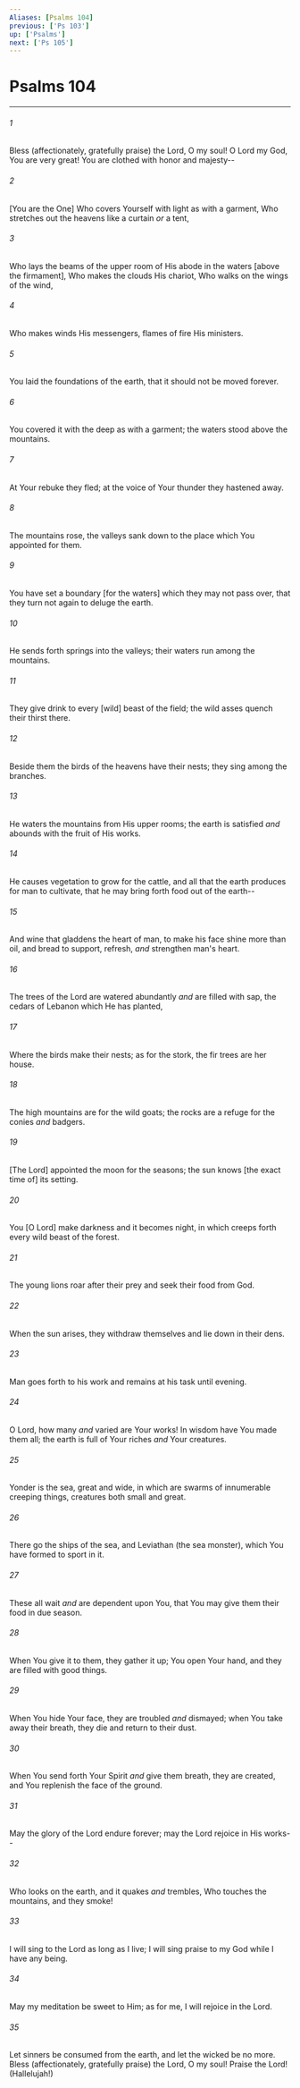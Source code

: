 ```yaml
---
Aliases: [Psalms 104]
previous: ['Ps 103']
up: ['Psalms']
next: ['Ps 105']
---
```

# Psalms 104

***














###### 1 






Bless (affectionately, gratefully praise) the Lord, O my soul! O Lord my God, You are very great! You are clothed with honor and majesty-- 













###### 2 






[You are the One] Who covers Yourself with light as with a garment, Who stretches out the heavens like a curtain _or_ a tent, 













###### 3 






Who lays the beams of the upper room of His abode in the waters [above the firmament], Who makes the clouds His chariot, Who walks on the wings of the wind, 













###### 4 






Who makes winds His messengers, flames of fire His ministers. 













###### 5 






You laid the foundations of the earth, that it should not be moved forever. 













###### 6 






You covered it with the deep as with a garment; the waters stood above the mountains. 













###### 7 






At Your rebuke they fled; at the voice of Your thunder they hastened away. 













###### 8 






The mountains rose, the valleys sank down to the place which You appointed for them. 













###### 9 






You have set a boundary [for the waters] which they may not pass over, that they turn not again to deluge the earth. 













###### 10 






He sends forth springs into the valleys; their waters run among the mountains. 













###### 11 






They give drink to every [wild] beast of the field; the wild asses quench their thirst there. 













###### 12 






Beside them the birds of the heavens have their nests; they sing among the branches. 













###### 13 






He waters the mountains from His upper rooms; the earth is satisfied _and_ abounds with the fruit of His works. 













###### 14 






He causes vegetation to grow for the cattle, and all that the earth produces for man to cultivate, that he may bring forth food out of the earth-- 













###### 15 






And wine that gladdens the heart of man, to make his face shine more than oil, and bread to support, refresh, _and_ strengthen man's heart. 













###### 16 






The trees of the Lord are watered abundantly _and_ are filled with sap, the cedars of Lebanon which He has planted, 













###### 17 






Where the birds make their nests; as for the stork, the fir trees are her house. 













###### 18 






The high mountains are for the wild goats; the rocks are a refuge for the conies _and_ badgers. 













###### 19 






[The Lord] appointed the moon for the seasons; the sun knows [the exact time of] its setting. 













###### 20 






You [O Lord] make darkness and it becomes night, in which creeps forth every wild beast of the forest. 













###### 21 






The young lions roar after their prey and seek their food from God. 













###### 22 






When the sun arises, they withdraw themselves and lie down in their dens. 













###### 23 






Man goes forth to his work and remains at his task until evening. 













###### 24 






O Lord, how many _and_ varied are Your works! In wisdom have You made them all; the earth is full of Your riches _and_ Your creatures. 













###### 25 






Yonder is the sea, great and wide, in which are swarms of innumerable creeping things, creatures both small and great. 













###### 26 






There go the ships of the sea, and Leviathan (the sea monster), which You have formed to sport in it. 













###### 27 






These all wait _and_ are dependent upon You, that You may give them their food in due season. 













###### 28 






When You give it to them, they gather it up; You open Your hand, and they are filled with good things. 













###### 29 






When You hide Your face, they are troubled _and_ dismayed; when You take away their breath, they die and return to their dust. 













###### 30 






When You send forth Your Spirit _and_ give them breath, they are created, and You replenish the face of the ground. 













###### 31 






May the glory of the Lord endure forever; may the Lord rejoice in His works-- 













###### 32 






Who looks on the earth, and it quakes _and_ trembles, Who touches the mountains, and they smoke! 













###### 33 






I will sing to the Lord as long as I live; I will sing praise to my God while I have any being. 













###### 34 






May my meditation be sweet to Him; as for me, I will rejoice in the Lord. 













###### 35 






Let sinners be consumed from the earth, and let the wicked be no more. Bless (affectionately, gratefully praise) the Lord, O my soul! Praise the Lord! (Hallelujah!)
